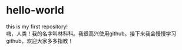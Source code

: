 # hello-world
this is my first repository!  
嗨，人类！我的名字叫林科科。我很高兴使用github。接下来我会慢慢学习github，欢迎大家多多指教！  
